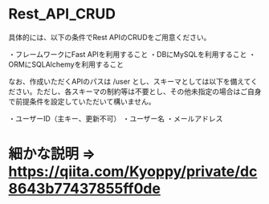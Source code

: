 # Rest_API_CRUD

具体的には、以下の条件でRest APIのCRUDをご用意ください。

・フレームワークにFast APIを利用すること
・DBにMySQLを利用すること
・ORMにSQLAlchemyを利用すること

なお、作成いただくAPIのパスは /user とし、スキーマとしては以下を備えてください。ただし、各スキーマの制約等は不要とし、その他未指定の場合はご自身で前提条件を設定していただいて構いません。

・ユーザーID（主キー、更新不可）
・ユーザー名
・メールアドレス

# 細かな説明 => https://qiita.com/Kyoppy/private/dc8643b77437855ff0de
